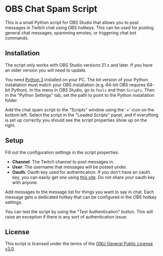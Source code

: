 # OBS Chat Spam Script
This is a small Python script for OBS Studio that allows you to post messages in Twitch chat using OBS hotkeys. This can be used for posting general chat messages, spamming emotes, or triggering chat bot commands.

## Installation
The script only works with OBS Studio versions 21.x and later. If you have an older version you will need to update.

You need [Python 3](https://www.python.org/downloads/) installed on your PC. The bit version of your Python installation must match your OBS installation (e.g. 64-bit OBS requires 64-bit Python). In the menu in OBS Studio, go to `Tools` and then `Scripts`. Then in the "Python Settings" tab, set the path to point to the Python installation folder.

Add the chat spam script to the "Scripts" window using the '+' icon on the bottom left. Select the script in the "Loaded Scripts" panel, and if everything is set up correctly you should see the script properties show up on the right.

## Setup
Fill out the configuration settings in the script properties:
* **Channel**: The Twitch channel to post messages in.
* **User**: The username that messages will be posted under.
* **Oauth**: Oauth key used for authentication. If you don't have an oauth key, you can easily get one using [this site](https://twitchapps.com/tmi/). Do not share your oauth key with anyone.

Add messages to the message list for things you want to say in chat. Each message gets a dedicated hotkey that can be configured in the OBS hotkey settings.

You can test the script by using the "Test Authentication" button. This will raise an exception if there is any sort of authentication issue.

## License
This script is licensed under the terms of the [GNU General Public License v3.0](https://www.gnu.org/licenses/gpl-3.0.en.html).
